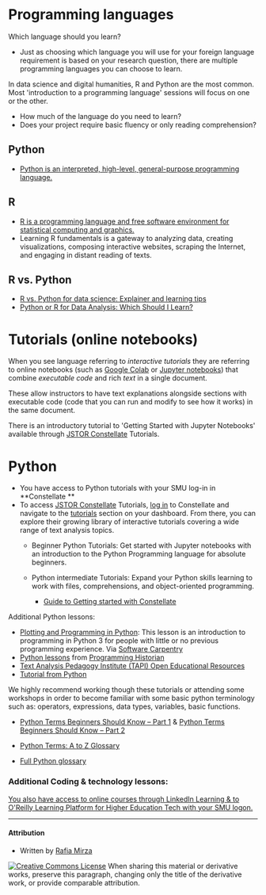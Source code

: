 # Programming languages  

 Which language should you learn? 
 - Just as choosing which language you will use for your foreign language requirement is based on your research question, there are multiple programming languages you can choose to learn. 
 
 In data science and digital humanities, R and Python are the most common. Most 'introduction to a programming language' sessions will focus on one or the other. 

  * How much of the language do you need to learn? 
  * Does your project require basic fluency or only reading comprehension? 

## Python 
* [Python is an interpreted, high-level, general-purpose programming language.](https://en.wikipedia.org/wiki/Python_(programming_language))

## R 
* [R is a programming language and free software environment for statistical computing and graphics.](https://en.wikipedia.org/wiki/R_(programming_language))
* Learning R fundamentals is a gateway to analyzing data, creating visualizations, composing interactive websites, scraping the Internet, and engaging in distant reading of texts.

## R vs. Python
<!--* [Comparing Python vs R Objectively.](https://www.dataquest.io/blog/python-vs-r/): “where Python is more object-oriented, and R is more functional.”
* [Choosing R or Python for Data Analysis? An Infographic.](https://www.datacamp.com/community/tutorials/r-or-python-for-data-analysis)
* [Python vs. R for Data Science: What’s the Difference?](https://www.datacamp.com/community/blog/when-to-use-python-or-r) 
* [R vs. Python](http://www.theswarmlab.com/category/rvspython/): Compares the two in action.-->
* [R vs. Python for data science: Explainer and learning tips](https://www.edx.org/resources/r-vs-python-for-data-science-explainer-learning-tips)
* [Python or R for Data Analysis: Which Should I Learn?](https://www.coursera.org/articles/python-or-r-for-data-analysis)


# Tutorials (online notebooks)
When you see language referring to *interactive tutorials* they are referring to online notebooks (such as [Google Colab](https://colab.google/) or [Jupyter notebooks](https://jupyter.org/)) that combine *executable code* and rich *text* in a single document. 

 These allow instructors to have text explanations alongside sections with executable code (code that you can run and modify to see how it works) in the same document. 

There is an introductory tutorial to 'Getting Started with Jupyter Notebooks' available through [JSTOR Constellate](https://guides.smu.edu/c.php?g=1397994) Tutorials.

# Python
- You have access to Python tutorials with your SMU log-in in **Constellate **
- To access [JSTOR Constellate](https://guides.smu.edu/c.php?g=1397994) Tutorials, [log in](https://constellate.org/docs/user-quick-start) to Constellate and navigate to the [tutorials](https://constellate.org/dashboard/tutorials) section on your dashboard. From there, you can explore their growing library of interactive tutorials covering a wide range of text analysis topics.
  - Beginner Python Tutorials: Get started with Jupyter notebooks with an introduction to the Python Programming language for absolute beginners.
  - Python intermediate Tutorials: Expand your Python skills learning to work with files, comprehensions, and object-oriented programming.

    - [Guide to Getting started with Constellate](https://constellate.org/docs/topic/explanation)

Additional Python lessons:
* [Plotting and Programming in Python](https://swcarpentry.github.io/python-novice-gapminder/): This lesson is an introduction to programming in Python 3 for people with little or no previous programming experience. Via [Software Carpentry](https://software-carpentry.org/lessons/)
* [Python lessons](https://programminghistorian.org/en/lessons/?topic=python) from [Programming Historian](https://programminghistorian.org/)
* [Text Analysis Pedagogy Institute (TAPI) Open Educational Resources](https://labs.jstor.org/projects/text-analysis-pedagogy-institute-2/)
* [Tutorial from Python](https://docs.python.org/3/tutorial/)

 
We highly recommend working though these tutorials or attending some workshops in order to become familiar  with some basic python terminology such as: operators, expressions, data types, variables, basic functions. 
* [Python Terms Beginners Should Know – Part 1](https://learnpython.com/blog/python-terms-for-beginners/) & [Python Terms Beginners Should Know – Part 2](https://learnpython.com/blog/python-terms-for-beginners-2/)
* [Python Terms: A to Z Glossary](https://www.coursera.org/resources/python-terms)

* [Full Python glossary](https://docs.python.org/3/glossary.html)

### Additional Coding & technology lessons:
[You also have access to online courses through LinkedIn Learning & to O'Reilly Learning Platform for Higher Education Tech with your SMU logon.](https://guides.smu.edu/computationalskills)



-----
#### Attribution 

* Written by [Rafia Mirza](http://guides.smu.edu/prf.php?account_id=142826/) 



[![Creative Commons License](https://i.creativecommons.org/l/by-sa/4.0/88x31.png)](http://creativecommons.org/licenses/by-sa/4.0/)
When sharing this material or derivative works, preserve this paragraph, changing only the title of the derivative work, or provide comparable attribution.


